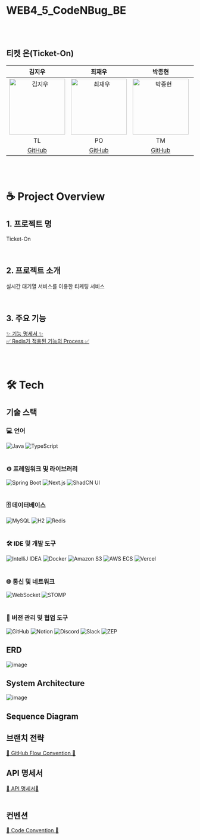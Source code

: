 # WEB4_5_CodeNBug_BE


<br/>
<br/>

## 티켓 온(Ticket-On)

|                                                        김지우                                                        |                최재우                 |                박종현                 |                박현모                 |                장선호                 
|:-----------------------------------------------------------------------------------------------------------------:|:----------------------------------:|:----------------------------------:|:----------------------------------:|:----------------------------------:|
| <img src="https://github.com/user-attachments/assets/dbecdb79-a05d-48e0-b4ee-149284d8aef4" alt="김지우" width="150"> | <img src="" alt="최재우" width="150"> | <img src="" alt="박종현" width="150"> | <img src="" alt="박현모" width="150"> | <img src="" alt="장선호" width="150"> |
|                                                        TL                                                         |                 PO                 |                 TM                 |                 TM                 |                 TM                 |
|                                      [GitHub](https://github.com/omegafrog)                                       |             [GitHub]()             |             [GitHub]()             |             [GitHub]()             |             [GitHub]()             |

<br/>
<br/>

# ☕ Project Overview

## 1. 프로젝트 명

Ticket-On

<br/>

## 2. 프로젝트 소개

실시간 대기열 서비스를 이용한 티케팅 서비스

<br/>

## 3. 주요 기능

[✨ 기능 명세서 ✨]("docs/기능_명세서.md")<br/>
[✅ Redis가 적용된 기능의 Process ✅]()
 
<br/>
<br/>


# 🛠️ Tech

## 기술 스택
### 💻 언어
<div align="left">
  <img src="https://img.shields.io/badge/Java-007396?style=for-the-badge&logo=openjdk&logoColor=white" alt="Java" />
  <img src="https://img.shields.io/badge/TypeScript-3178C6?style=for-the-badge&logo=typescript&logoColor=white" alt="TypeScript" />
</div>

<br/>

### ⚙️ 프레임워크 및 라이브러리
<div align="left">
  <img src="https://img.shields.io/badge/Spring_Boot-6DB33F?style=for-the-badge&logo=springboot&logoColor=white" alt="Spring Boot" />
  <img src="https://img.shields.io/badge/Next.js-000000?style=for-the-badge&logo=nextdotjs&logoColor=white" alt="Next.js" />
  <img src="https://img.shields.io/badge/Shadcn_UI-111827?style=for-the-badge&logoColor=white" alt="ShadCN UI" />
</div>

<br/>

### 🗄️ 데이터베이스
<div align="left">
  <img src="https://img.shields.io/badge/MySQL-4479A1?style=for-the-badge&logo=mysql&logoColor=white" alt="MySQL" />
  <img src="https://img.shields.io/badge/H2-ACD3C7?style=for-the-badge&logo=h2&logoColor=white" alt="H2" />
  <img src="https://img.shields.io/badge/Redis-DC382D?style=for-the-badge&logo=redis&logoColor=white" alt="Redis" />
</div>

<br/>

### 🛠️ IDE 및 개발 도구
<div align="left">
  <img src="https://img.shields.io/badge/IntelliJ_IDEA-000000?style=for-the-badge&logo=intellijidea&logoColor=white" alt="IntelliJ IDEA" />
  <img src="https://img.shields.io/badge/Docker-2496ED?style=for-the-badge&logo=docker&logoColor=white" alt="Docker" />
  <img src="https://img.shields.io/badge/Amazon_S3-569A31?style=for-the-badge&logo=amazon-s3&logoColor=white" alt="Amazon S3" />
  <img src="https://img.shields.io/badge/AWS_ECS-232F3E?style=for-the-badge&logo=amazonaws&logoColor=white" alt="AWS ECS" />
  <img src="https://img.shields.io/badge/Vercel-000000?style=for-the-badge&logo=vercel&logoColor=white" alt="Vercel" />
</div>

<br/>

### 🌐 통신 및 네트워크
<div align="left">
  <img src="https://img.shields.io/badge/WebSocket-000000?style=for-the-badge&logo=websocket&logoColor=white" alt="WebSocket" />
  <img src="https://img.shields.io/badge/STOMP-82B541?style=for-the-badge&logoColor=white" alt="STOMP" />
</div>

<br/>

### 🔗 버전 관리 및 협업 도구
<div align="left">
  <img src="https://img.shields.io/badge/GitHub-181717?style=for-the-badge&logo=github&logoColor=white" alt="GitHub" />
  <img src="https://img.shields.io/badge/Notion-000000?style=for-the-badge&logo=notion&logoColor=white" alt="Notion" />
  <img src="https://img.shields.io/badge/Discord-5865F2?style=for-the-badge&logo=discord&logoColor=white" alt="Discord" />
  <img src="https://img.shields.io/badge/Slack-4A154B?style=for-the-badge&logo=slack&logoColor=white" alt="Slack" />
  <img src="https://img.shields.io/badge/ZEP-FF9E0F?style=for-the-badge&logoColor=white" alt="ZEP" />
</div>



## ERD
![image]()

## System Architecture
![image]()


## Sequence Diagram



## 브랜치 전략
[🔧 GitHub Flow Convention 🔧]()

## API 명세서
[🔖 API 명세서🔖 ]()
<br/>
<br/>

## 컨벤션

[📌 Code Convention 📌]()
